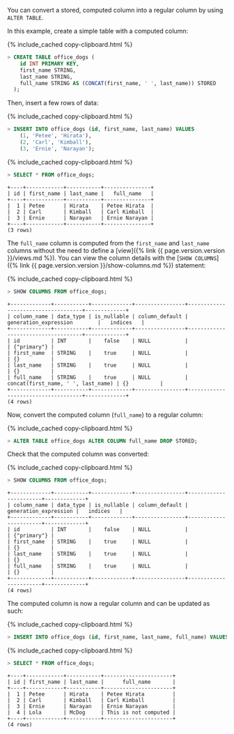 You can convert a stored, computed column into a regular column by using `ALTER TABLE`.

In this example, create a simple table with a computed column:

{% include_cached copy-clipboard.html %}
~~~ sql
> CREATE TABLE office_dogs (
    id INT PRIMARY KEY,
    first_name STRING,
    last_name STRING,
    full_name STRING AS (CONCAT(first_name, ' ', last_name)) STORED
  );
~~~

Then, insert a few rows of data:

{% include_cached copy-clipboard.html %}
~~~ sql
> INSERT INTO office_dogs (id, first_name, last_name) VALUES
    (1, 'Petee', 'Hirata'),
    (2, 'Carl', 'Kimball'),
    (3, 'Ernie', 'Narayan');
~~~

{% include_cached copy-clipboard.html %}
~~~ sql
> SELECT * FROM office_dogs;
~~~

~~~
+----+------------+-----------+---------------+
| id | first_name | last_name |   full_name   |
+----+------------+-----------+---------------+
|  1 | Petee      | Hirata    | Petee Hirata  |
|  2 | Carl       | Kimball   | Carl Kimball  |
|  3 | Ernie      | Narayan   | Ernie Narayan |
+----+------------+-----------+---------------+
(3 rows)
~~~

The `full_name` column is computed from the `first_name` and `last_name` columns without the need to define a [view]({% link {{ page.version.version }}/views.md %}). You can view the column details with the [`SHOW COLUMNS`]({% link {{ page.version.version }}/show-columns.md %}) statement:

{% include_cached copy-clipboard.html %}
~~~ sql
> SHOW COLUMNS FROM office_dogs;
~~~

~~~
+-------------+-----------+-------------+----------------+------------------------------------+-------------+
| column_name | data_type | is_nullable | column_default |       generation_expression        |   indices   |
+-------------+-----------+-------------+----------------+------------------------------------+-------------+
| id          | INT       |    false    | NULL           |                                    | {"primary"} |
| first_name  | STRING    |    true     | NULL           |                                    | {}          |
| last_name   | STRING    |    true     | NULL           |                                    | {}          |
| full_name   | STRING    |    true     | NULL           | concat(first_name, ' ', last_name) | {}          |
+-------------+-----------+-------------+----------------+------------------------------------+-------------+
(4 rows)
~~~

Now, convert the computed column (`full_name`) to a regular column:

{% include_cached copy-clipboard.html %}
~~~ sql
> ALTER TABLE office_dogs ALTER COLUMN full_name DROP STORED;
~~~

Check that the computed column was converted:

{% include_cached copy-clipboard.html %}
~~~ sql
> SHOW COLUMNS FROM office_dogs;
~~~

~~~
+-------------+-----------+-------------+----------------+-----------------------+-------------+
| column_name | data_type | is_nullable | column_default | generation_expression |   indices   |
+-------------+-----------+-------------+----------------+-----------------------+-------------+
| id          | INT       |    false    | NULL           |                       | {"primary"} |
| first_name  | STRING    |    true     | NULL           |                       | {}          |
| last_name   | STRING    |    true     | NULL           |                       | {}          |
| full_name   | STRING    |    true     | NULL           |                       | {}          |
+-------------+-----------+-------------+----------------+-----------------------+-------------+
(4 rows)
~~~

The computed column is now a regular column and can be updated as such:

{% include_cached copy-clipboard.html %}
~~~ sql
> INSERT INTO office_dogs (id, first_name, last_name, full_name) VALUES (4, 'Lola', 'McDog', 'This is not computed');
~~~

{% include_cached copy-clipboard.html %}
~~~ sql
> SELECT * FROM office_dogs;
~~~

~~~
+----+------------+-----------+----------------------+
| id | first_name | last_name |      full_name       |
+----+------------+-----------+----------------------+
|  1 | Petee      | Hirata    | Petee Hirata         |
|  2 | Carl       | Kimball   | Carl Kimball         |
|  3 | Ernie      | Narayan   | Ernie Narayan        |
|  4 | Lola       | McDog     | This is not computed |
+----+------------+-----------+----------------------+
(4 rows)
~~~
